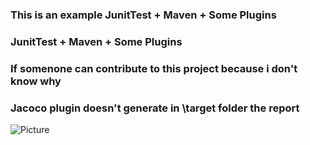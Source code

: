 ### This is an example JunitTest + Maven + Some Plugins 
### JunitTest + Maven + Some Plugins 
### If somenone can contribute to this project because i don't know why 
### Jacoco plugin doesn't generate in \target  folder the report 

![Picture](https://github.com/lalik77/OpenClassRooms---JUnitUingTDD/blob/master/maven.png )
